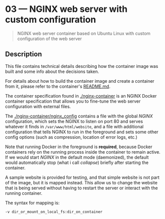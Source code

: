 # 03 &mdash; NGINX web server with custom configuration
> NGINX web server container based on Ubuntu Linux with custom configuration of the web server

## Description
This file contains technical details describing how the container image was built and some info about the decisions taken.

For details about how to build the container image and create a container from it, please refer to the container's [README.md](./nginx-container/README.md).

The container specification found in [./nginx-container](./nginx-container/) is an NGINX Docker container specification that allows you to fine-tune the web server configuration with external files.

The [./nginx-container/nginx_config](./nginx-container/nginx_config) contains a file with the global *NGINX* configuration, which sets the NGINX to listen on port 80 and serves whatever it finds in `/var/www/html/website`, and a file with additional configuration that tells NGINX to run in the foreground and sets some other config options (such as compression, location of error logs, etc.)

Note that running Docker in the foreground is **required**, because Docker containers rely on the running process inside the container to remain active. If we would start *NGINX* in the default mode (daemonized), the default would automatically stop (what i call *collapse*) briefly after starting the container.

A sample website is provided for testing, and that simple website is not part of the image, but it is mapped instead. This allow us to change the website that is being served without having to restart the server or interact with the running container.

The syntax for mapping is:
```bash
-v dir_or_mount_on_local_fs:dir_on_container
```
